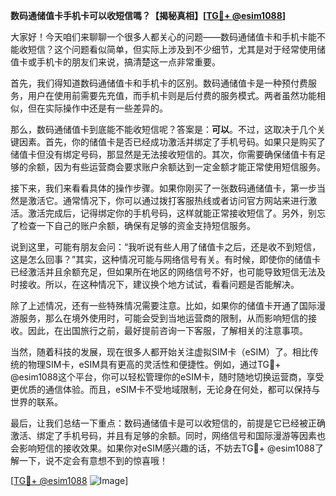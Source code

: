 **数码通储值卡手机卡可以收短信嗎？【揭秘真相】[[TG💪+ @esim1088](https://t.me/s/esim1088)]**

大家好！今天咱们来聊聊一个很多人都关心的问题——数码通储值卡和手机卡能不能收短信？这个问题看似简单，但实际上涉及到不少细节，尤其是对于经常使用储值卡或手机卡的朋友们来说，搞清楚这一点非常重要。

首先，我们得知道数码通储值卡和手机卡的区别。数码通储值卡是一种预付费服务，用户在使用前需要先充值，而手机卡则是后付费的服务模式。两者虽然功能相似，但在实际操作中还是有一些差异的。

那么，数码通储值卡到底能不能收短信呢？答案是：**可以**。不过，这取决于几个关键因素。首先，你的储值卡是否已经成功激活并绑定了手机号码。如果只是购买了储值卡但没有绑定号码，那显然是无法接收短信的。其次，你需要确保储值卡有足够的余额，因为有些运营商会要求账户余额达到一定金额才能正常使用短信服务。

接下来，我们来看看具体的操作步骤。如果你刚买了一张数码通储值卡，第一步当然是激活它。通常情况下，你可以通过拨打客服热线或者访问官方网站来进行激活。激活完成后，记得绑定你的手机号码，这样就能正常接收短信了。另外，别忘了检查一下自己的账户余额，确保有足够的资金支持短信服务。

说到这里，可能有朋友会问：“我听说有些人用了储值卡之后，还是收不到短信，这是怎么回事？”其实，这种情况可能与网络信号有关。有时候，即使你的储值卡已经激活并且余额充足，但如果所在地区的网络信号不好，也可能导致短信无法及时接收。所以，在这种情况下，建议换个地方试试，看看问题是否能解决。

除了上述情况，还有一些特殊情况需要注意。比如，如果你的储值卡开通了国际漫游服务，那么在境外使用时，可能会受到当地运营商的限制，从而影响短信的接收。因此，在出国旅行之前，最好提前咨询一下客服，了解相关的注意事项。

当然，随着科技的发展，现在很多人都开始关注虚拟SIM卡（eSIM）了。相比传统的物理SIM卡，eSIM具有更高的灵活性和便捷性。例如，通过TG💪+ @esim1088这个平台，你可以轻松管理你的eSIM卡，随时随地切换运营商，享受更优质的通信体验。而且，eSIM卡不受地域限制，无论身在何处，都可以保持与世界的联系。

最后，让我们总结一下重点：数码通储值卡是可以收短信的，前提是它已经被正确激活、绑定了手机号码，并且有足够的余额。同时，网络信号和国际漫游等因素也会影响短信的接收效果。如果你对eSIM感兴趣的话，不妨去TG💪+ @esim1088了解一下，说不定会有意想不到的惊喜哦！

[[TG💪+ @esim1088](https://t.me/s/esim1088) ![Image](https://i.postimg.cc/4NQfJmqS/Snipaste-2025-05-13-00-14-12.png)]